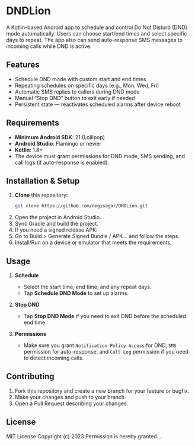 # DNDLion

A Kotlin-based Android app to schedule and control Do Not Disturb (DND) mode automatically. Users can choose start/end times and select specific days to repeat. The app also can send auto-response SMS messages to incoming calls while DND is active.

## Features

- Schedule DND mode with custom start and end times
- Repeating schedules on specific days (e.g., Mon, Wed, Fri)
- Automatic SMS replies to callers during DND mode
- Manual “Stop DND” button to exit early if needed
- Persistent state — reactivates scheduled alarms after device reboot

## Requirements

- **Minimum Android SDK**: 21 (Lollipop)  
- **Android Studio**: Flamingo or newer  
- **Kotlin**: 1.8+  
- The device must grant permissions for DND mode, SMS sending, and call logs (if auto-response is enabled).

## Installation & Setup

1. **Clone** this repository:
   ```bash
   git clone https://github.com/negisagar/DNDLion.git
2. Open the project in Android Studio.
3. Sync Gradle and build the project.
4. If you need a signed release APK:
5. Go to Build > Generate Signed Bundle / APK... and follow the steps.
6. Install/Run on a device or emulator that meets the requirements.

## Usage

1. **Schedule**  
   - Select the start time, end time, and any repeat days.  
   - Tap **Schedule DND Mode** to set up alarms.

2. **Stop DND**  
   - Tap **Stop DND Mode** if you need to exit DND before the scheduled end time.

3. **Permissions**  
   - Make sure you grant `Notification Policy Access` for DND, `SMS` permission for auto-response, and `Call Log` permission if you need to detect incoming calls.

## Contributing

1. Fork this repository and create a new branch for your feature or bugfix.  
2. Make your changes and push to your branch.  
3. Open a Pull Request describing your changes.

## License
MIT License Copyright (c) 2023 Permission is hereby granted...

